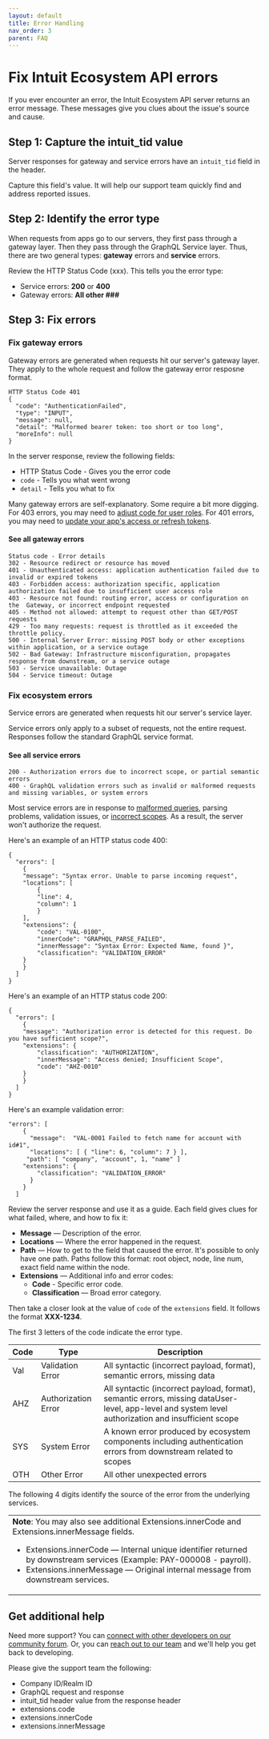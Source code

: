 ```yaml
---
layout: default
title: Error Handling
nav_order: 3
parent: FAQ
---
```


# Fix Intuit Ecosystem API errors

If you ever encounter an error, the Intuit Ecosystem API server returns an error message. These messages give you clues about the issue's source and cause. 

## Step 1: Capture the intuit_tid value
Server responses for gateway and service errors have an `intuit_tid` field in the header. 

Capture this field's value. It will help our support team quickly find and address reported issues.


## Step 2: Identify the error type 

When requests from apps go to our servers, they first pass through a gateway layer. Then they pass through the GraphQL Service layer. Thus, there are two general types: **gateway** errors and **service** errors. 

Review the HTTP Status Code (xxx). This tells you the error type:

* Service errors: **200** or **400**
* Gateway errors: **All other ###**

## Step 3: Fix errors

### Fix gateway errors
Gateway errors are generated when requests hit our server's gateway layer. They apply to the whole request and follow the gateway error resposne format. 

```
HTTP Status Code 401
{
  "code": "AuthenticationFailed",
  "type": "INPUT",
  "message": null,
  "detail": "Malformed bearer token: too short or too long",
  "moreInfo": null
}
```
In the server response, review the following fields:

* HTTP Status Code - Gives you the error code
* `code` - Tells you what went wrong
* `detail` - Tells you what to fix

Many gateway errors are self-explanatory. Some require a bit more digging. For 403 errors, you may need to [adjust code for user roles](../../use-cases/user-role/). For 401 errors, you may need to [update your app's access or refresh tokens](https://developer.intuit.com/app/developer/appdetail/test/keys?appId=djQuMTo6OGQzYmJlYTI3Yg:91ec0282-dc3b-4e2d-b065-5b89a6822e85). 

#### See all gateway errors
```
Status code - Error details
302 - Resource redirect or resource has moved
401 - Unauthenticated access: application authentication failed due to invalid or expired tokens
403 - Forbidden access: authorization specific, application authorization failed due to insufficient user access role
403 - Resource not found: routing error, access or configuration on the  Gateway, or incorrect endpoint requested
405 - Method not allowed: attempt to request other than GET/POST requests
429 - Too many requests: request is throttled as it exceeded the throttle policy.
500 - Internal Server Error: missing POST body or other exceptions within application, or a service outage
502 - Bad Gateway: Infrastructure misconfiguration, propagates response from downstream, or a service outage
503 - Service unavailable: Outage
504 - Service timeout: Outage

```

### Fix ecosystem errors
Service errors are generated when requests hit our server's service layer.

Service errors only apply to a subset of requests, not the entire request. Responses follow the standard GraphQL service format.

#### See all service errors
```
200 - Authorization errors due to incorrect scope, or partial semantic errors
400 - GraphQL validation errors such as invalid or malformed requests and missing variables, or system errors
```

Most service errors are in response to [malformed queries](../../graphql-concepts/query/), parsing problems, validation issues, or [incorrect scopes](../../getting-started/scopes/). As a result, the server won't authorize the request.

Here's an example of an HTTP status code 400:
```
{
  "errors": [
	{
  	"message": "Syntax error. Unable to parse incoming request",
  	"locations": [
    	{
      	"line": 4,
      	"column": 1
    	}
  	],
  	"extensions": {
    	"code": "VAL-0100",
    	"innerCode": "GRAPHQL_PARSE_FAILED",
    	"innerMessage": "Syntax Error: Expected Name, found }",
    	"classification": "VALIDATION_ERROR"
  	}
	}
  ]
}
```

Here's an example of an HTTP status code 200:

```
{
  "errors": [
	{
  	"message": "Authorization error is detected for this request. Do you have sufficient scope?",
  	"extensions": {
    	"classification": "AUTHORIZATION",
    	"innerMessage": "Access denied; Insufficient Scope",
    	"code": "AHZ-0010"
  	}
	}
  ]
}
```
Here's an example validation error:
```
"errors": [
    {
      "message":  "VAL-0001 Failed to fetch name for account with id#1",
      "locations": [ { "line": 6, "column": 7 } ],
     "path": [ "company", "account", 1, "name" ]
    "extensions": {
        "classification": "VALIDATION_ERROR"
      }
    }
  ]
```
Review the server response and use it as a guide. Each field gives clues for what failed, where, and how to fix it: 

* **Message** — Description of the error.
* **Locations** — Where the error happened in the request.
* **Path** — How to get to the field that caused the error. It's possible to only have one path. Paths follow this format: root object, node, line num, exact field name within the node.
* **Extensions** — Additional info and error codes:
  * **Code** - Specific error code.
  * **Classification** — Broad error category. 

Then take a closer look at the value of `code` of the `extensions` field. It follows the format **XXX-1234**. 

The first 3 letters of the code indicate the error type. 

|Code|Type|Description|
|---|---|---|
|Val|Validation Error|All syntactic (incorrect payload, format), semantic errors, missing data|
|AHZ|Authorization Error|All syntactic (incorrect payload, format), semantic errors, missing dataUser-level, app-level and system level authorization and insufficient scope|
|SYS|System Error|A known error produced by ecosystem components including authentication errors from downstream related to scopes|
|OTH|Other Error|All other unexpected errors|

The following 4 digits identify the source of the error from the underlying services.

<table>
<tr>
<td><Strong>Note</strong>: You may also see additional Extensions.innerCode and Extensions.innerMessage fields. 
<ul>
<li>Extensions.innerCode — Internal unique identifier returned by downstream services (Example: PAY-000008 - payroll). </li>
<li>Extensions.innerMessage — Original internal message from downstream services. </li>  
</td>
</tr>
</table>

## Get additional help 

Need more support? You can [connect with other developers on our community forum](https://help.developer.intuit.com/s/). Or, you can [reach out to our team](https://help.developer.intuit.com/s/contactsupport) and we'll help you get back to developing.

Please give the support team the following:

* Company ID/Realm ID
* GraphQL request and response
* intuit_tid header value from the response header
* extensions.code
* extensions.innerCode
* extensions.innerMessage
